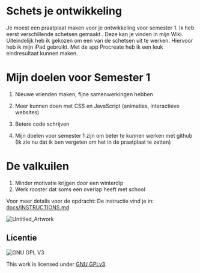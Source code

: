 

# Schets je ontwikkeling 

Je moest een praatplaat maken voor je ontwikkeling voor semester 1. 
Ik heb eerst verschillende schetsen gemaakt . Deze kan je vinden in mijn Wiki. Uiteindelijk heb ik gekozen om een van de schetsen uit te werken. Hiervoor heb ik mijn iPad gebruikt. Met de app Procreate heb ik een leuk eindresultaat kunnen maken. 

# Mijn doelen voor Semester 1

1. Nieuwe vrienden maken, fijne samenwerkingen hebben

2. Meer kunnen doen met CSS en JavaScript (animaties, interactieve websites)

3. Betere code schrijven

4. Mijn doelen voor semester 1 zijn om beter te kunnen werken met github (Ik zie nu dat ik ben vergeten om het in de praatplaat te zetten)

# De valkuilen

1. Minder motivatie krijgen door een winterdip
2. Werk rooster dat soms een overlap heeft met school  

Voor meer details voor de opdracht:
De instructie vind je in: [docs/INSTRUCTIONS.md](docs/INSTRUCTIONS.md)

![Untitled_Artwork](https://user-images.githubusercontent.com/106411511/210657304-0261cfa9-be34-4ad8-995a-077a3717e710.jpg)


## Licentie

![GNU GPL V3](https://www.gnu.org/graphics/gplv3-127x51.png)

This work is licensed under [GNU GPLv3](./LICENSE).

